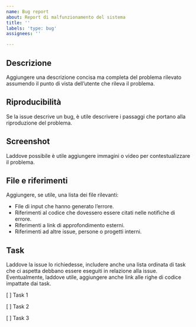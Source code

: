 ```yaml
---
name: Bug report
about: Report di malfunzionamento del sistema
title: ''
labels: 'type: bug'
assignees: ''

---
```


## Descrizione
Aggiungere una descrizione concisa ma completa del problema rilevato assumendo il punto di vista dell’utente che rileva il problema.

## Riproducibilità
Se la issue descrive un bug, è utile descrivere i passaggi che portano alla riproduzione del problema.

## Screenshot
Laddove possibile è utile aggiungere immagini o video per contestualizzare il problema.

## File e riferimenti
Aggiungere, se utile, una lista dei file rilevanti:

- File di input che hanno generato l’errore.
- Riferimenti al codice che dovessero essere citati nelle notifiche di errore.
- Riferimenti a link di approfondimento esterni.
- Riferimenti ad altre issue, persone o progetti interni.

## Task
Laddove la issue lo richiedesse, includere anche una lista ordinata di task che ci aspetta debbano essere eseguiti in relazione alla issue. Eventualmente, laddove utile, aggiungere anche link alle righe di codice impattate dai task.

[ ] Task 1

[ ] Task 2

[ ] Task 3
